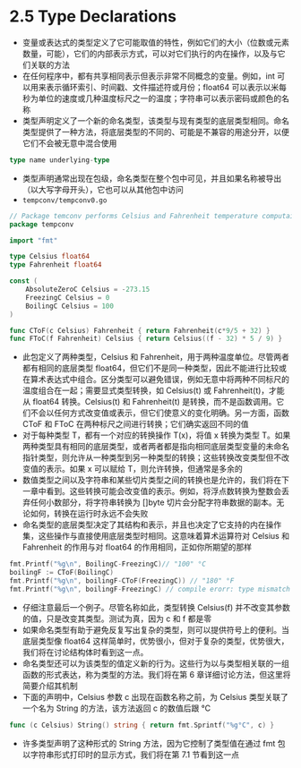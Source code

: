 # 2.5 Type Declarations
- 变量或表达式的类型定义了它可能取值的特性，例如它们的大小（位数或元素数量，可能），它们的内部表示方式，可以对它们执行的内在操作，以及与它们关联的方法
- 在任何程序中，都有共享相同表示但表示非常不同概念的变量。例如，int 可以用来表示循环索引、时间戳、文件描述符或月份；float64 可以表示以米每秒为单位的速度或几种温度标尺之一的温度；字符串可以表示密码或颜色的名称
- 类型声明定义了一个新的命名类型，该类型与现有类型的底层类型相同。命名类型提供了一种方法，将底层类型的不同的、可能是不兼容的用途分开，以便它们不会被无意中混合使用
```go
type name underlying-type
```
- 类型声明通常出现在包级，命名类型在整个包中可见，并且如果名称被导出（以大写字母开头），它也可以从其他包中访问
- `tempconv/tempconv0.go`
```go
// Package temconv performs Celsius and Fahrenheit temperature computaitons
package tempconv

import "fmt"

type Celsius float64
type Fahrenheit float64

const (
	AbsoluteZeroC Celsius = -273.15
	FreezingC Celsius = 0
	BoilingC Celsius = 100
)

func CToF(c Celsius) Fahrenheit { return Fahrenheit(c*9/5 + 32) }
func FToC(f Fahrenheit) Celsius { return Celsius((f - 32) * 5 / 9) }
```
- 此包定义了两种类型，Celsius 和 Fahrenheit，用于两种温度单位。尽管两者都有相同的底层类型 float64，但它们不是同一种类型，因此不能进行比较或在算术表达式中组合。区分类型可以避免错误，例如无意中将两种不同标尺的温度组合在一起；需要显式类型转换，如 Celsius(t) 或 Fahrenheit(t)，才能从 float64 转换。Celsius(t) 和 Fahrenheit(t) 是转换，而不是函数调用。它们不会以任何方式改变值或表示，但它们使意义的变化明确。另一方面，函数 CToF 和 FToC 在两种标尺之间进行转换；它们确实返回不同的值
- 对于每种类型 T，都有一个对应的转换操作 T(x)，将值 x 转换为类型 T。如果两种类型具有相同的底层类型，或者两者都是指向相同底层类型变量的未命名指针类型，则允许从一种类型到另一种类型的转换；这些转换改变类型但不改变值的表示。如果 x 可以赋给 T，则允许转换，但通常是多余的
- 数值类型之间以及字符串和某些切片类型之间的转换也是允许的，我们将在下一章中看到。这些转换可能会改变值的表示。例如，将浮点数转换为整数会丢弃任何小数部分，将字符串转换为 []byte 切片会分配字符串数据的副本。无论如何，转换在运行时永远不会失败
- 命名类型的底层类型决定了其结构和表示，并且也决定了它支持的内在操作集，这些操作与直接使用底层类型时相同。这意味着算术运算符对 Celsius 和 Fahrenheit 的作用与对 float64 的作用相同，正如你所期望的那样
```go
fmt.Printf("%g\n", BoilingC-FreezingC)// "100" °C
boilingF := CToF(BoilingC)
fmt.Printf("%g\n", boilingF-CToF(FreezingC)) // "180" °F
fmt.Printf("%g\n", boilingF-FreezingC) // compile erorr: type mismatch
```
- 仔细注意最后一个例子。尽管名称如此，类型转换 Celsius(f) 并不改变其参数的值，只是改变其类型。测试为真，因为 c 和 f 都是零
- 如果命名类型有助于避免反复写出复杂的类型，则可以提供符号上的便利。当底层类型像 float64 这样简单时，优势很小，但对于复杂的类型，优势很大，我们将在讨论结构体时看到这一点。
- 命名类型还可以为该类型的值定义新的行为。这些行为以与类型相关联的一组函数的形式表达，称为类型的方法。我们将在第 6 章详细讨论方法，但这里将简要介绍其机制
- 下面的声明中，Celsius 参数 c 出现在函数名称之前，为 Celsius 类型关联了一个名为 String 的方法，该方法返回 c 的数值后跟 °C
```go
func (c Celsius) String() string { return fmt.Sprintf("%g°C", c) }
```
- 许多类型声明了这种形式的 String 方法，因为它控制了类型值在通过 fmt 包以字符串形式打印时的显示方式，我们将在第 7.1 节看到这一点


